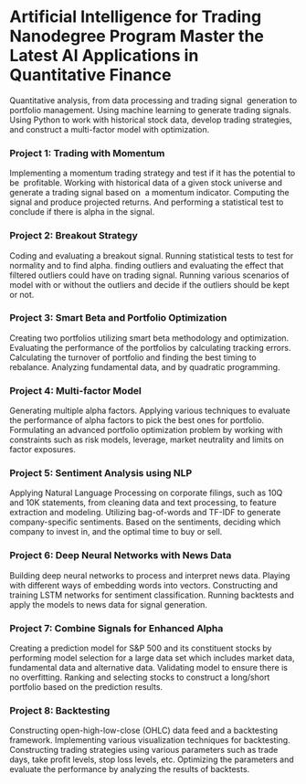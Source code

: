 # Artificial Intelligence for Trading Nanodegree Program Master the Latest AI Applications in Quantitative Finance 
 Quantitative analysis, from data processing and trading signal  generation to portfolio management. Using machine learning to generate trading signals.
 Using Python to work with historical stock data, develop trading strategies, and construct a multi-factor model with optimization.
 ### Project 1: Trading with Momentum  
 Implementing a momentum trading strategy and test if it has the potential to be  profitable.
 Working with historical data of a given stock universe and generate a trading signal based on  a momentum indicator.
Computing the signal and produce projected returns. And performing a statistical test to conclude if there is alpha in the signal. 
### Project 2: Breakout Strategy
Coding and evaluating a breakout signal. Running statistical tests to test for normality and to find alpha. 
finding outliers and evaluating the effect that filtered outliers could have on trading signal. 
Running various scenarios of model with or without the outliers and decide if the outliers should be kept or not.  
### Project 3: Smart Beta and Portfolio Optimization
Creating two portfolios utilizing smart beta methodology and optimization.  
Evaluating the performance of the portfolios by calculating tracking errors. 
Calculating the turnover of portfolio and finding the best timing to rebalance. 
Analyzing fundamental data, and by quadratic programming.
### Project 4: Multi-factor Model 
Generating multiple alpha factors. 
Applying various techniques to evaluate the performance of alpha factors to pick the best ones for portfolio.
Formulating an advanced portfolio optimization problem by working with constraints such as risk models, leverage,
market neutrality and limits on factor exposures.  
### Project 5: Sentiment Analysis using NLP
Applying Natural Language Processing on corporate filings, such as 10Q and 10K statements, from cleaning data and text processing, 
to feature extraction and modeling. 
Utilizing bag-of-words and TF-IDF to generate company-specific sentiments. 
Based on the sentiments, deciding which company to invest in, and the optimal time to buy or sell.  
### Project 6: Deep Neural Networks with News Data
Building deep neural networks to process and interpret news data.
Playing with different ways of embedding words into vectors. Constructing and training LSTM networks for sentiment classification.
Running backtests and apply the models to news data for signal generation.  
### Project 7: Combine Signals for Enhanced Alpha
Creating a prediction model for S&P 500 and its constituent stocks by performing model selection for a large data set which includes
market data, fundamental data and alternative data. 
Validating model to ensure there is no overfitting.
Ranking and selecting stocks to construct a long/short portfolio based on the prediction results.  
### Project 8: Backtesting 
Constructing open-high-low-close (OHLC) data feed and a backtesting framework.
Implementing various visualization techniques for backtesting. 
Constructing trading strategies using various parameters such as trade days, take profit levels, stop loss levels, etc.
Optimizing the parameters and evaluate the performance by analyzing the results of backtests. 
